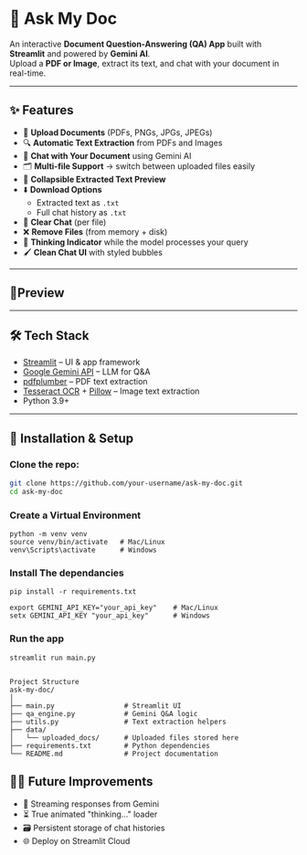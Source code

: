 # 📄 Ask My Doc

An interactive **Document Question-Answering (QA) App** built with **Streamlit** and powered by **Gemini AI**.  
Upload a **PDF or Image**, extract its text, and chat with your document in real-time.  

---

## ✨ Features

- 📂 **Upload Documents** (PDFs, PNGs, JPGs, JPEGs)  
- 🔍 **Automatic Text Extraction** from PDFs and Images  
- 💬 **Chat with Your Document** using Gemini AI  
- 🗂 **Multi-file Support** → switch between uploaded files easily  
- 📜 **Collapsible Extracted Text Preview**  
- ⬇️ **Download Options**  
  - Extracted text as `.txt`  
  - Full chat history as `.txt`  
- 🧹 **Clear Chat** (per file)  
- ❌ **Remove Files** (from memory + disk)  
- 🤔 **Thinking Indicator** while the model processes your query  
- 🖌 **Clean Chat UI** with styled bubbles  

---

## 📸Preview


---

## 🛠️ Tech Stack

- [Streamlit](https://streamlit.io/) – UI & app framework  
- [Google Gemini API](https://ai.google.dev/) – LLM for Q&A  
- [pdfplumber](https://pypi.org/project/pdfplumber/) – PDF text extraction  
- [Tesseract OCR](https://github.com/tesseract-ocr/tesseract) + [Pillow](https://pypi.org/project/Pillow/) – Image text extraction  
- Python 3.9+  

---

## 🚀 Installation & Setup

### Clone the repo:
```bash
git clone https://github.com/your-username/ask-my-doc.git
cd ask-my-doc
```
### Create a Virtual Environment
```
python -m venv venv
source venv/bin/activate   # Mac/Linux
venv\Scripts\activate      # Windows
```
### Install The dependancies
```
pip install -r requirements.txt

export GEMINI_API_KEY="your_api_key"    # Mac/Linux
setx GEMINI_API_KEY "your_api_key"      # Windows
```
### Run the app
```
streamlit run main.py


Project Structure
ask-my-doc/
│
├── main.py                 # Streamlit UI
├── qa_engine.py            # Gemini Q&A logic
├── utils.py                # Text extraction helpers
├── data/
│   └── uploaded_docs/      # Uploaded files stored here
├── requirements.txt        # Python dependencies
└── README.md               # Project documentation
```


## 🧑‍💻 Future Improvements

- 🔄 Streaming responses from Gemini 
- ⏳ True animated "thinking..." loader
- 🗃 Persistent storage of chat histories
- 🌐 Deploy on Streamlit Cloud 
